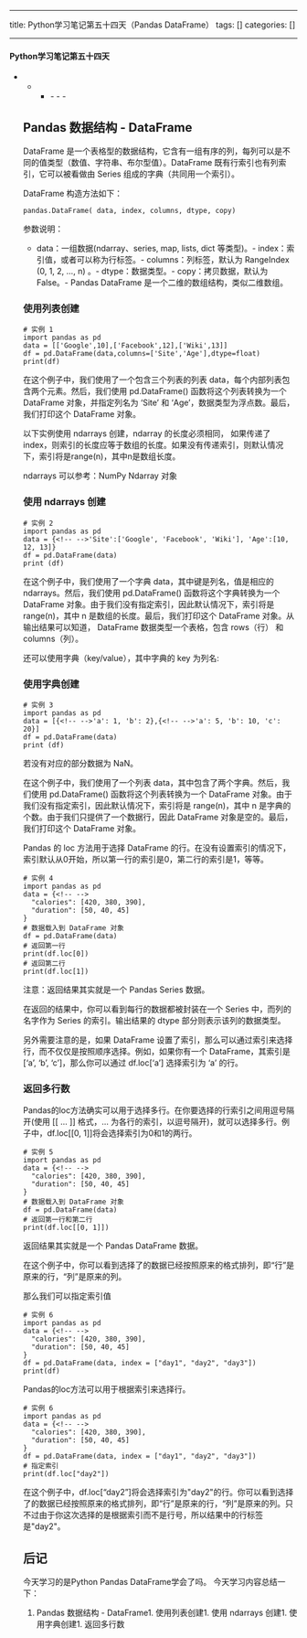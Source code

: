 
--- 
title:  Python学习笔记第五十四天（Pandas DataFrame） 
tags: []
categories: [] 

---


#### Python学习笔记第五十四天
- - <ul><li>- - - 


## Pandas 数据结构 - DataFrame

DataFrame 是一个表格型的数据结构，它含有一组有序的列，每列可以是不同的值类型（数值、字符串、布尔型值）。DataFrame 既有行索引也有列索引，它可以被看做由 Series 组成的字典（共同用一个索引）。

DataFrame 构造方法如下：

```
pandas.DataFrame( data, index, columns, dtype, copy)

```

参数说明：
- data：一组数据(ndarray、series, map, lists, dict 等类型)。- index：索引值，或者可以称为行标签。- columns：列标签，默认为 RangeIndex (0, 1, 2, …, n) 。- dtype：数据类型。- copy：拷贝数据，默认为 False。- Pandas DataFrame 是一个二维的数组结构，类似二维数组。
### 使用列表创建

```
# 实例 1 
import pandas as pd
data = [['Google',10],['Facebook',12],['Wiki',13]]
df = pd.DataFrame(data,columns=['Site','Age'],dtype=float)
print(df)

```

在这个例子中，我们使用了一个包含三个列表的列表 data，每个内部列表包含两个元素。然后，我们使用 pd.DataFrame() 函数将这个列表转换为一个 DataFrame 对象，并指定列名为 ‘Site’ 和 ‘Age’，数据类型为浮点数。最后，我们打印这个 DataFrame 对象。

以下实例使用 ndarrays 创建，ndarray 的长度必须相同， 如果传递了 index，则索引的长度应等于数组的长度。如果没有传递索引，则默认情况下，索引将是range(n)，其中n是数组长度。

>  
 ndarrays 可以参考：NumPy Ndarray 对象 


### 使用 ndarrays 创建

```
# 实例 2
import pandas as pd
data = {<!-- -->'Site':['Google', 'Facebook', 'Wiki'], 'Age':[10, 12, 13]}
df = pd.DataFrame(data)
print (df)

```

在这个例子中，我们使用了一个字典 data，其中键是列名，值是相应的 ndarrays。然后，我们使用 pd.DataFrame() 函数将这个字典转换为一个 DataFrame 对象。由于我们没有指定索引，因此默认情况下，索引将是 range(n)，其中 n 是数组的长度。最后，我们打印这个 DataFrame 对象。从输出结果可以知道， DataFrame 数据类型一个表格，包含 rows（行） 和 columns（列）。

>  
 还可以使用字典（key/value），其中字典的 key 为列名: 


### 使用字典创建

```
# 实例 3 
import pandas as pd
data = [{<!-- -->'a': 1, 'b': 2},{<!-- -->'a': 5, 'b': 10, 'c': 20}]
df = pd.DataFrame(data)
print (df)

```

>  
 若没有对应的部分数据为 NaN。 


在这个例子中，我们使用了一个列表 data，其中包含了两个字典。然后，我们使用 pd.DataFrame() 函数将这个列表转换为一个 DataFrame 对象。由于我们没有指定索引，因此默认情况下，索引将是 range(n)，其中 n 是字典的个数。由于我们只提供了一个数据行，因此 DataFrame 对象是空的。最后，我们打印这个 DataFrame 对象。

Pandas 的 loc 方法用于选择 DataFrame 的行。在没有设置索引的情况下，索引默认从0开始，所以第一行的索引是0，第二行的索引是1，等等。

```
# 实例 4
import pandas as pd
data = {<!-- -->
  "calories": [420, 380, 390],
  "duration": [50, 40, 45]
}
# 数据载入到 DataFrame 对象
df = pd.DataFrame(data)
# 返回第一行
print(df.loc[0])
# 返回第二行
print(df.loc[1])

```

>  
 注意：返回结果其实就是一个 Pandas Series 数据。 


在返回的结果中，你可以看到每行的数据都被封装在一个 Series 中，而列的名字作为 Series 的索引。输出结果的 dtype 部分则表示该列的数据类型。

另外需要注意的是，如果 DataFrame 设置了索引，那么可以通过索引来选择行，而不仅仅是按照顺序选择。例如，如果你有一个 DataFrame，其索引是 [‘a’, ‘b’, ‘c’]，那么你可以通过 df.loc[‘a’] 选择索引为 ‘a’ 的行。

### 返回多行数

Pandas的loc方法确实可以用于选择多行。在你要选择的行索引之间用逗号隔开(使用 [[ … ]] 格式，… 为各行的索引，以逗号隔开)，就可以选择多行。例子中，df.loc[[0, 1]]将会选择索引为0和1的两行。

```
# 实例 5
import pandas as pd
data = {<!-- -->
  "calories": [420, 380, 390],
  "duration": [50, 40, 45]
}
# 数据载入到 DataFrame 对象
df = pd.DataFrame(data)
# 返回第一行和第二行
print(df.loc[[0, 1]])

```

>  
 返回结果其实就是一个 Pandas DataFrame 数据。 


在这个例子中，你可以看到选择了的数据已经按照原来的格式排列，即“行”是原来的行，“列”是原来的列。

那么我们可以指定索引值

```
# 实例 6
import pandas as pd
data = {<!-- -->
  "calories": [420, 380, 390],
  "duration": [50, 40, 45]
}
df = pd.DataFrame(data, index = ["day1", "day2", "day3"])
print(df)

```

Pandas的loc方法可以用于根据索引来选择行。

```
# 实例 6
import pandas as pd
data = {<!-- -->
  "calories": [420, 380, 390],
  "duration": [50, 40, 45]
}
df = pd.DataFrame(data, index = ["day1", "day2", "day3"])
# 指定索引
print(df.loc["day2"])

```

在这个例子中，df.loc[“day2”]将会选择索引为"day2"的行。你可以看到选择了的数据已经按照原来的格式排列，即“行”是原来的行，“列”是原来的列。只不过由于你这次选择的是根据索引而不是行号，所以结果中的行标签是"day2"。

## 后记

今天学习的是Python Pandas DataFrame学会了吗。 今天学习内容总结一下：
1. Pandas 数据结构 - DataFrame1. 使用列表创建1. 使用 ndarrays 创建1. 使用字典创建1. 返回多行数